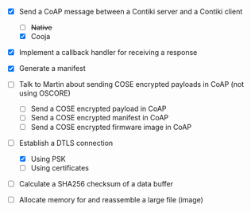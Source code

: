 - [x] Send a CoAP message between a Contiki server and a Contiki client
  - [ ] ~~Native~~
  - [x] Cooja
- [x] Implement a callback handler for receiving a response
- [x] Generate a manifest
- [ ] Talk to Martin about sending COSE encrypted payloads in CoAP (not using OSCORE)
  - [ ] Send a COSE encrypted payload in CoAP
  - [ ] Send a COSE encrypted manifest in CoAP
  - [ ] Send a COSE encrypted firmware image in CoAP
- [ ] Establish a DTLS connection
  - [x] Using PSK
  - [ ] Using certificates
- [ ] Calculate a SHA256 checksum of a data buffer
- [ ] Allocate memory for and reassemble a large file (image)

